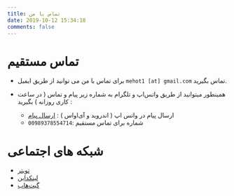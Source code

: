 ```yaml
---
title: تماس با من 
date: 2019-10-12 15:34:18
comments: false
---
```


# تماس مستقیم 

- برای تماس با من می توانید از طریق ایمیل `mehot1 [at] gmail.com`  تماس بگیرید.

- همینطور میتوانید از طریق واتس‌اپ و تلگرام به شماره زیر پیام و تماس ( در ساعت کاری روزانه ) بگیرید :
  - ارسال پیام در واتس اپ ( اندروید و آی‌او‌اس )  : [ارسال پیام](https://wa.me/989378554714/?text=سلام)
  - شماره برای تماس مستقیم :`00989378554714`

# شبکه های اجتماعی 

- [تویتر](https://www.twitter.com/ZemaniAli/)
- [لینکداین](https://www.linkedin.com/in/ali-zemani/)
- [گیت‌هاب](https://github.com/mehotkhan)

